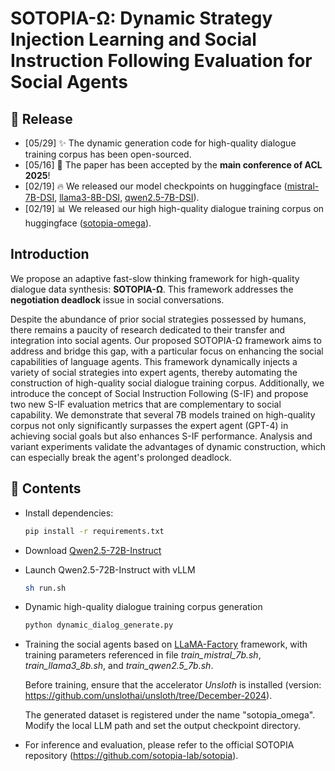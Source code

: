 #  SOTOPIA-Ω: Dynamic Strategy Injection Learning and Social Instruction Following Evaluation for Social Agents


## 📢 Release

* [05/29] ✨️ The dynamic generation code for high-quality dialogue training corpus has been open-sourced.
* [05/16] 🎉 The paper has been accepted by the **main conference of ACL 2025**!
* [02/19] 🔥 We released our model checkpoints on huggingface ([mistral-7B-DSI](https://huggingface.co/WENYUAN98/sotopia-omega_mistral-7B-DSI), [llama3-8B-DSI](https://huggingface.co/WENYUAN98/sotopia-omega_llama3_8B_DSI), [qwen2.5-7B-DSI](https://huggingface.co/WENYUAN98/sotopia-omega_qwen2.5-7B-DSI)).
* [02/19] 📊 We released our high high-quality dialogue training corpus on huggingface ([sotopia-omega](https://huggingface.co/datasets/WENYUAN98/sotopia-omega)).

## Introduction
We propose an adaptive fast-slow thinking framework for high-quality dialogue data synthesis: **SOTOPIA-Ω**. This framework addresses the **negotiation deadlock** issue in social conversations.

Despite the abundance of prior social strategies possessed by humans, there remains a paucity of research dedicated to their transfer and integration into social agents. Our proposed SOTOPIA-Ω framework aims to address and bridge this gap, with a particular focus on enhancing the social capabilities of language agents. This framework dynamically injects a variety of social strategies into expert agents, thereby automating the construction of high-quality social dialogue training corpus. Additionally, we introduce the concept of Social Instruction Following (S-IF) and propose two new S-IF evaluation metrics that are complementary to social capability. We demonstrate that several 7B models trained on high-quality corpus not only significantly surpasses the expert agent (GPT-4) in achieving social goals but also enhances S-IF performance. Analysis and variant experiments validate the advantages of dynamic construction, which can especially break the agent's prolonged deadlock.

## 📖 Contents

- Install dependencies:
  ```bash
  pip install -r requirements.txt
  ```
- Download [Qwen2.5-72B-Instruct](https://huggingface.co/Qwen/Qwen2.5-72B-Instruct)
- Launch Qwen2.5-72B-Instruct with vLLM
  ```bash
  sh run.sh
  ```
- Dynamic high-quality dialogue training corpus generation
  ```bash
  python dynamic_dialog_generate.py
  ```
- Training the social agents based on [LLaMA-Factory](https://github.com/hiyouga/LLaMA-Factory) framework, with training parameters referenced in file *train_mistral_7b.sh*, *train_llama3_8b.sh*, and *train_qwen2.5_7b.sh*.

  Before training, ensure that the accelerator *Unsloth* is installed (version: https://github.com/unslothai/unsloth/tree/December-2024).

  The generated dataset is registered under the name "sotopia_omega". Modify the local LLM path and set the output checkpoint directory.

- For inference and evaluation, please refer to the official SOTOPIA repository (https://github.com/sotopia-lab/sotopia).
